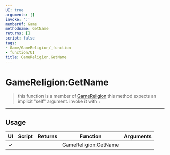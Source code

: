 ```yaml
---
UI: true
arguments: []
invoke: ':'
memberOf: Game
methodname: GetName
returns: []
script: false
tags:
- Game/GameReligion/_function
- function/UI
title: GameReligion.GetName
---
```

# GameReligion:GetName
> this function is a member of [GameReligion](civ-6/lua/GameReligion.md)
> this method expects an implicit "self" argument. invoke it with `:`
-----
## Usage
|  UI | Script | Returns | Function | Arguments |
|:---:|:------:|-------:|:--------:|:---------|
|✓| ||GameReligion:GetName||
